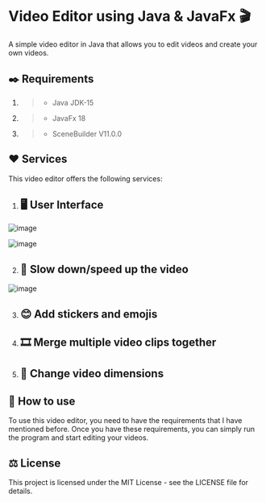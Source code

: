 # Video Editor using Java & JavaFx 🎬
A simple video editor in Java that allows you to edit videos and create your own videos. 

## ✒️ Requirements 
1. > * Java JDK-15
1. > * JavaFx 18
1. > * SceneBuilder V11.0.0

## ❤️ Services
This video editor offers the following services:

1. ## 🖥️ User Interface 
![image](https://user-images.githubusercontent.com/102704259/192090595-9faec9cc-15a2-432f-a229-ebc3c34eb937.png)

![image](https://user-images.githubusercontent.com/102704259/192090623-24903685-dbb8-4db4-be8b-855726e653e5.png)

2. ## 🔢 Slow down/speed up the video 
![image](https://user-images.githubusercontent.com/102704259/192090717-da5bd34c-fca4-4786-a128-2944ce038ed8.png)

3. ## 😊 Add stickers and emojis 
4. ## 🎞️ Merge multiple video clips together 
5. ## 📐 Change video dimensions 

## 📝 How to use 
To use this video editor, you need to have the requirements that I have mentioned before. Once you have these requirements, you can simply run the program and start editing your videos.

## ⚖️ License 
This project is licensed under the MIT License - see the LICENSE file for details.